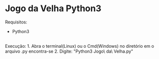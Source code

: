 # Jogo da Velha Python3
Requisitos:
* Python3
<br>
Execução:
1. Abra o terminal(Linux) ou o Cmd(Windows) no diretório em o arquivo .py encontra-se
2. Digite: "Python3 Jogo\ da\ Velha.py"
